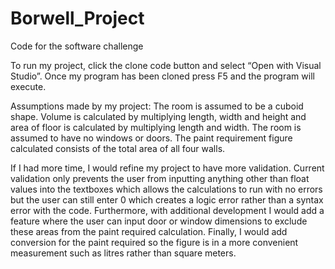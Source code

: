 # Borwell_Project
Code for the software challenge

To run my project, click the clone code button and select “Open with Visual Studio”. Once my program has been cloned press F5 and the program will execute.

Assumptions made by my project:
The room is assumed to be a cuboid shape. Volume is calculated by multiplying length, width and height and area of floor is calculated by multiplying length and width.
The room is assumed to have no windows or doors. The paint requirement figure calculated consists of the total area of all four walls.

If I had more time, I would refine my project to have more validation. Current validation only prevents the user from inputting anything other than float values into the 
textboxes which allows the calculations to run with no errors but the user can still enter 0 which creates a logic error rather than a syntax error with the code. 
Furthermore, with additional development I would add a feature where the user can input door or window dimensions to exclude these areas from the paint required calculation. 
Finally, I would add conversion for the paint required so the figure is in a more convenient measurement such as litres rather than square meters.
